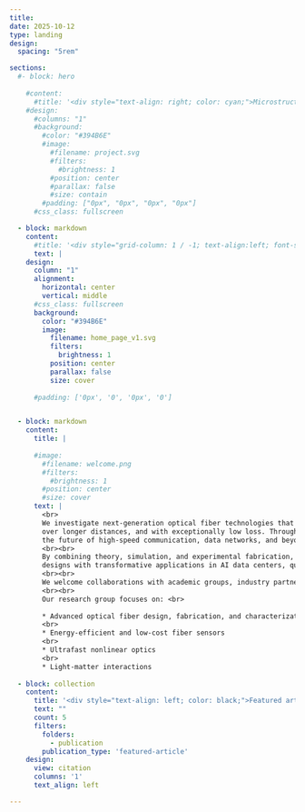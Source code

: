 ```yaml
---
title:
date: 2025-10-12
type: landing
design:
  spacing: "5rem"

sections:
  #- block: hero
    
    #content:
      #title: '<div style="text-align: right; color: cyan;">Microstructure Optical Fiber Lab</div>'
    #design:
      #columns: "1"
      #background:
        #color: "#394B6E"
        #image:
          #filename: project.svg
          #filters:
            #brightness: 1
          #position: center
          #parallax: false
          #size: contain
        #padding: ["0px", "0px", "0px", "0px"]
      #css_class: fullscreen

  - block: markdown
    content:
      #title: '<div style="grid-column: 1 / -1; text-align:left; font-size:1rem;">MOFLab projects</div>'
      text: |
    design:
      column: "1"
      alignment:
        horizontal: center
        vertical: middle
      #css_class: fullscreen
      background:
        color: "#394B6E"
        image:
          filename: home_page_v1.svg
          filters:
            brightness: 1
          position: center
          parallax: false
          size: cover
            
      #padding: ['0px', '0', '0px', '0']


  - block: markdown
    content:
      title: |
        
      #image:
        #filename: welcome.png
        #filters:
          #brightness: 1
        #position: center
        #size: cover
      text: |
        <br>
        We investigate next-generation optical fiber technologies that redefine how light travels. Our work centers on innovative hollow-core fibers—engineered with microscopic air channels that let light propagate faster,
        over longer distances, and with exceptionally low loss. Through advanced microstructured designs, we aim to achieve ultra-low transmission loss, minimal latency, and broad bandwidth, opening new possibilities for
        the future of high-speed communication, data networks, and beyond.
        <br><br>
        By combining theory, simulation, and experimental fabrication, we aim to understand the underlying physics of light propagation in complex fiber geometries. Our insights drive the development of practical fiber
        designs with transformative applications in AI data centers, quantum communication, ultrafast data transmission, advanced laser systems, fiber-optic sensing, and biomedical imaging.
        <br><br>
        We welcome collaborations with academic groups, industry partners, and students interested in shaping the next generation of photonic technologies.
        <br><br>
        Our research group focuses on: <br>
    
        * Advanced optical fiber design, fabrication, and characterization
        <br>
        * Energy-efficient and low-cost fiber sensors
        <br>
        * Ultrafast nonlinear optics
        <br>
        * Light-matter interactions
  
  - block: collection
    content:
      title: '<div style="text-align: left; color: black;">Featured articles</div>'
      text: ""
      count: 5
      filters:
        folders:
          - publication
        publication_type: 'featured-article'
    design:
      view: citation
      columns: '1'
      text_align: left

---
```


<div id='header-text' style="height: 30vh">

</div>


